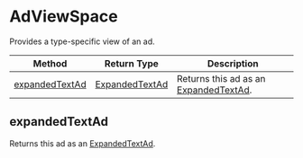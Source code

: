# AdViewSpace
Provides a type-specific view of an ad. 

|Method|Return Type|Description|
|-|-|-
[expandedTextAd]("#expandedtextad")|[ExpandedTextAd](./ExpandedTextAd)|Returns this ad as an [ExpandedTextAd](./ExpandedTextAd).<br />

## <a name="expandedtextad"></a>expandedTextAd
Returns this ad as an [ExpandedTextAd](./ExpandedTextAd).


